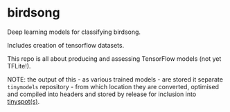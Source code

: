 # birdsong
Deep learning models for classifying birdsong.

Includes creation of tensorflow datasets.

This repo is all about producing and assessing TensorFlow models (not yet TFLite!).

NOTE: the output of this - as various trained models - are stored it separate `tinymodels` repository - from which location they are converted, optimised and compiled into headers and stored by release for inclusion into [tinyspot(s)](https://github.com/tinyspot).


